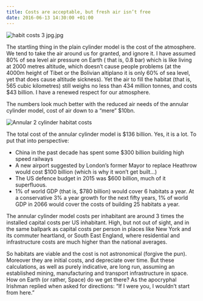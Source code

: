 ```yaml
---
title: Costs are acceptable, but fresh air isn’t free
date: 2016-06-13 14:30:00 +01:00
---
```


![habit costs 3 jpg.jpg](/uploads/habit%20costs%203%20jpg.jpg)

The startling thing in the plain cylinder model is the cost of the atmosphere. We tend to take the air around us for granted, and ignore it. I have assumed 80% of sea level air pressure on Earth ( that is, 0.8 bar) which is like living at 2000 metres altitude, which doesn’t cause people problems (at the 4000m height of Tibet or the Bolivian altiplano it is only 60% of sea level, yet that does cause altitude sickness). Yet the air to fill the habitat (that is, 565 cubic kilometres) still weighs no less than 434 million tonnes, and costs $43 billion. I have a renewed respect for our atmosphere.

The numbers look much better with the reduced air needs of the annular cylinder model, cost of air down to a “mere” $10bn.

![Annular 2 cylinder habitat costs](https://2.bp.blogspot.com/-x3H_teWYRrk/V17XZu9eAkI/AAAAAAAAAIk/y_W2kPXUy9YitqbWYHa9lO_yKxU79bC7QCLcB/s1600/space%2Bhabitat%2Bblog%2Bchart%2B5.jpg)

The total cost of the annular cylinder model is $136 billion. Yes, it is a lot. To put that into perspective:

- China in the past decade has spent some $300 billion building high speed railways
- A new airport suggested by London’s former Mayor to replace Heathrow would cost $100 billion (which is why it won’t get built…)
- The US defence budget in 2015 was $600 billion, much of it superfluous.
- 1% of world GDP (that is, $780 billion) would cover 6 habitats a year. At a conservative 3% a year growth for the next fifty years, 1% of world GDP  in 2066  would cover the costs of building 25 habitats a year.

The annular cylinder model costs per inhabitant are around 3 times the installed capital costs per US inhabitant. High, but not out of sight, and in the same ballpark as capital costs per person in places like New York and its commuter heartland, or South East England, where residential and infrastructure costs are much higher than the national averages.

So habitats are viable and the cost is not astronomical (forgive the pun). Moreover they are initial costs, and depreciate over time.  But these calculations, as well as purely indicative,  are long run, assuming an established mining, manufacturing and transport infrastructure in space. How on Earth (or rather, Space) do we get there? As the apocryphal Irishman replied when asked for directions: “If I were you, I wouldn’t start from here.”
